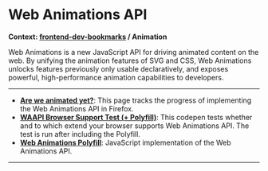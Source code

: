 # Web Animations API

**Context: [frontend-dev-bookmarks](../README.md) / Animation**

Web Animations is a new JavaScript API for driving animated content on the web. By unifying the animation features of SVG and CSS, Web Animations unlocks features previously only usable declaratively, and exposes powerful, high-performance animation capabilities to developers.

---

- **[Are we animated yet?](https://birtles.github.io/areweanimatedyet/)**: This page tracks the progress of implementing the Web Animations API in Firefox.
- **[WAAPI Browser Support Test (+ Polyfill)](http://codepen.io/danwilson/pen/XmWraY)**: This codepen tests whether and to which extend your browser supports Web Animations API. The test is run after including the Polyfill.
- **[Web Animations Polyfill](https://github.com/web-animations/web-animations-js)**: JavaScript implementation of the Web Animations API.

---
